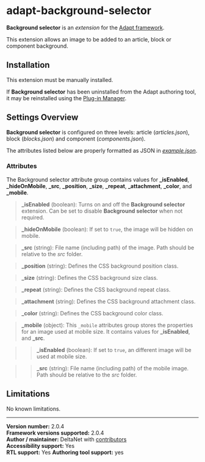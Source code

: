 # adapt-background-selector

**Background selector** is an *extension* for the [Adapt framework](https://github.com/adaptlearning/adapt_framework).   

This extension allows an image to be added to an article, block or component background.


## Installation

This extension must be manually installed.

If **Background selector** has been uninstalled from the Adapt authoring tool, it may be reinstalled using the [Plug-in Manager](https://github.com/adaptlearning/adapt_authoring/wiki/Plugin-Manager). 

## Settings Overview

**Background selector** is configured on three levels: article (*articles.json*), block (*blocks.json*) and component (*components.json*).

The attributes listed below are properly formatted as JSON in [*example.json*](https://github.com/deltanet/adapt-icon-popup/blob/master/example.json).  

### Attributes

The Background selector attribute group contains values for **_isEnabled**, **_hideOnMobile**, **_src**, **_position**, **_size**, **_repeat**, **_attachment**, **_color**, and **_mobile**.

>**_isEnabled** (boolean):  Turns on and off the **Background selector** extension. Can be set to disable **Background selector** when not required.  

>**_hideOnMobile** (boolean):  If set to `true`, the image will be hidden on mobile. 

>**_src** (string): File name (including path) of the image. Path should be relative to the *src* folder.  

>**_position** (string): Defines the CSS background position class. 

>**_size** (string): Defines the CSS background size class. 

>**_repeat** (string): Defines the CSS background repeat class. 

>**_attachment** (string): Defines the CSS background attachment class. 

>**_color** (string): Defines the CSS background color class. 

>**_mobile** (object):  This `_mobile` attributes group stores the properties for an image used at mobile size. It contains values for **_isEnabled**, and **_src**.  

>>**_isEnabled** (boolean): If set to `true`, an different image will be used at mobile size. 

>>**_src** (string): File name (including path) of the mobile image. Path should be relative to the *src* folder.

## Limitations
 
No known limitations. 

----------------------------
**Version number:**  2.0.4    
**Framework versions supported:**  2.0.4    
**Author / maintainer:** DeltaNet with [contributors](https://github.com/deltanet/adapt-background-selector/graphs/contributors)     
**Accessibility support:** Yes  
**RTL support:** Yes
**Authoring tool support:** yes
